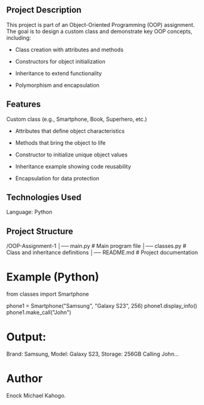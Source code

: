 ## Project Description

This project is part of an Object-Oriented Programming (OOP) assignment. The goal is to design a custom class and demonstrate key OOP concepts, including:

- Class creation with attributes and methods

- Constructors for object initialization

- Inheritance to extend functionality

- Polymorphism and encapsulation


## Features

Custom class (e.g., Smartphone, Book, Superhero, etc.)

- Attributes that define object characteristics

- Methods that bring the object to life

- Constructor to initialize unique object values

- Inheritance example showing code reusability

- Encapsulation for data protection


## Technologies Used

Language: Python 


 ## Project Structure

/OOP-Assignment-1
│── main.py          # Main program file
│── classes.py       # Class and inheritance definitions
│── README.md        # Project documentation

# Example (Python)
from classes import Smartphone

phone1 = Smartphone("Samsung", "Galaxy S23", 256)
phone1.display_info()
phone1.make_call("John")

# Output:

Brand: Samsung, Model: Galaxy S23, Storage: 256GB
Calling John...

# Author
Enock Michael Kahogo.



